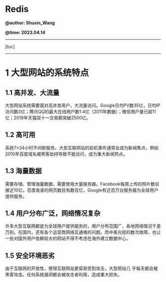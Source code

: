 # Redis

**@author: Shuxin_Wang**

**@time: 2023.04.14**

---

[toc]

---

# 1 大型网站的系统特点

## 1.1 高并发、大流量

大型网站系统需要面对高并发用户，大流量访问。Google日均PV数35亿，日均IP访问数3亿；腾讯QQ的最大在线用户数1.4亿（2011年数据）；微信用户量已超11亿；2019年天猫双十一交易额突破2500亿。

## 1.2 高可用

系统7×24小时不间断服务。大型互联网站的宕机事件通常会成为新闻焦点，例如2010年百度域名被黑客劫持导致不能访问，成为重大新闻热点。

## 1.3 海量数据

需要存储、管理海量数据，需要使用大量服务器。Facebook每周上传的照片数目接近10亿，百度收录的网页数目有数百亿，Google有近百万台服务器为全球用户提供服务。

## 1.4 用户分布广泛，网络情况复杂

许多大型互联网都是为全球用户提供服务的，用户分布范围广，各地网络情况千差万别。在国内，还有各个运营商网络互通难的问题。而中美光缆的数次故障，也让一些对国外用户依赖较大的网站不得不考虑在海外建立数据中心。

## 1.5 安全环境恶劣

由于互联网的开放性，使得互联网站更容易受到攻击，大型网站几 乎每天都会被黑客攻击。任何系统漏洞都会被攻击者利用，造成重大损失。

